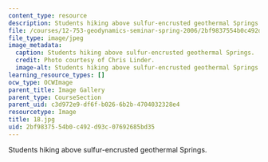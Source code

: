 ```yaml
---
content_type: resource
description: Students hiking above sulfur-encrusted geothermal Springs.
file: /courses/12-753-geodynamics-seminar-spring-2006/2bf9837554b0c492d93c07692685bd35_18.jpg
file_type: image/jpeg
image_metadata:
  caption: Students hiking above sulfur-encrusted geothermal Springs.
  credit: Photo courtesy of Chris Linder.
  image-alt: Students hiking above sulfur-encrusted geothermal Springs.
learning_resource_types: []
ocw_type: OCWImage
parent_title: Image Gallery
parent_type: CourseSection
parent_uid: c3d972e9-df6f-b026-6b2b-4704032328e4
resourcetype: Image
title: 18.jpg
uid: 2bf98375-54b0-c492-d93c-07692685bd35
---
```

Students hiking above sulfur-encrusted geothermal Springs.

